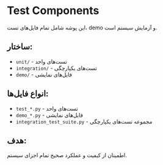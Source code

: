 # Test Components

این پوشه شامل تمام فایل‌های تست، demo و آزمایش سیستم است.

## ساختار:
- `unit/` - تست‌های واحد
- `integration/` - تست‌های یکپارچگی
- `demo/` - فایل‌های نمایشی

## انواع فایل‌ها:
- `test_*.py` - تست‌های واحد
- `demo_*.py` - فایل‌های نمایشی
- `integration_test_suite.py` - مجموعه تست‌های یکپارچگی

## هدف:
اطمینان از کیفیت و عملکرد صحیح تمام اجزای سیستم.